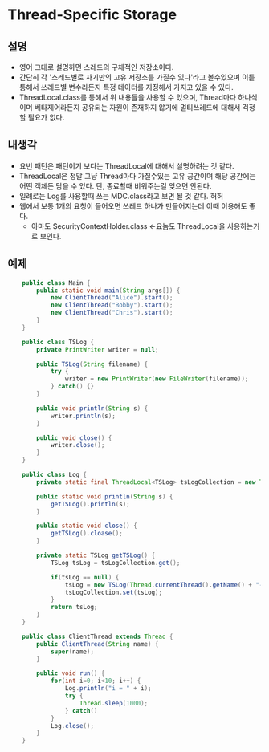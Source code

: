 # Thread-Specific Storage

## 설명
- 영어 그대로 설명하면 스레드의 구체적인 저장소이다.
- 간단히 각 '스레드별로 자기만의 고유 저장소를 가질수 있다'라고 볼수있으며 이를 통해서 쓰레드별 변수라든지 특정 데이터를 지정해서 가지고 있을 수 있다.
- ThreadLocal.class를 통해서 위 내용들을 사용할 수 있으며, Thread마다 하나식이며 베타제어라든지 공유되는 자원이 존재하지 않기에 멀티쓰레드에 대해서 걱정할 필요가 없다.

## 내생각
- 요번 패턴은 패턴이기 보다는 ThreadLocal에 대해서 설명하려는 것 같다. 
- ThreadLocal은 정말 그냥 Thread마다 가질수있는 고유 공간이며 해당 공간에는 어떤 객체든 담을 수 있다. 단, 종료할때 비워주는걸 잊으면 안된다.
- 일례로는 Log를 사용할때 쓰는 MDC.class라고 보면 될 것 같다. 허허
- 웹에서 보통 1개의 요청이 들어오면 쓰레드 하나가 만들어지는데 이때 이용해도 좋다.
    - 아마도 SecurityContextHolder.class <-요놈도 ThreadLocal을 사용하는거로 보인다.

## 예제
~~~ java
    public class Main {
        public static void main(String args[]) {
            new ClientThread("Alice").start();
            new ClientThread("Bobby").start();
            new ClientThread("Chris").start();
        }
    }

    public class TSLog {
        private PrintWriter writer = null;

        public TSLog(String filename) {
            try {
                writer = new PrintWriter(new FileWriter(filename));
            } catch() {}
        }

        public void println(String s) {
            writer.println(s);
        }

        public void close() {
            writer.close();
        }
    }

    public class Log {
        private static final ThreadLocal<TSLog> tsLogCollection = new ThreadLocal<TSLog>();

        public static void println(String s) {
            getTSLog().println(s);
        }

        public static void close() {
            getTSLog().cloase();
        }

        private static TSLog getTSLog() {
            TSLog tsLog = tsLogCollection.get();

            if(tsLog == null) {
                tsLog = new TSLog(Thread.currentThread().getName() + "-log.txt");
                tsLogCollection.set(tsLog);
            }
            return tsLog;
        }
    }

    public class ClientThread extends Thread {
        public ClientThread(String name) {
            super(name);
        }

        public void run() {
            for(int i=0; i<10; i++) {
                Log.println("i = " + i);
                try {
                    Thread.sleep(1000);
                } catch()
            }
            Log.close();
        }
    }
~~~
